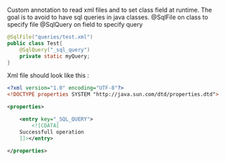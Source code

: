 Custom annotation to read xml files and to set class field at runtime. 
The goal is to avoid to have sql queries in java classes.
@SqlFile on class to specify file 
@SqlQuery on field to specify query

```java
@SqlFile("queries/test.xml")
public class Test{
    @SqlQuery("_sql_query")
    private static myQuery;
}
````
Xml file should look like this :
```xml
<?xml version="1.0" encoding="UTF-8"?>
<!DOCTYPE properties SYSTEM "http://java.sun.com/dtd/properties.dtd">

<properties>

    <entry key="_SQL_QUERY">
        <![CDATA[
    Successfull operation
    ]]></entry>

</properties>
```
